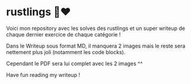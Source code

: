 <div class="oranda-hide">

# rustlings 🦀❤️

</div>

Voici mon repository avec les solves des rustlings et un super writeup de chaque dernier exercice de chaque catégorie ! 

Dans le Writeup sous format MD, il manquera 2 images mais le reste sera nettement plus joli (notamment les code blocks).

Cependant le PDF sera lui complet avec les 2 images ^^

Have fun reading my writeup !
